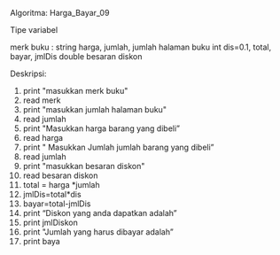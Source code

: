 Algoritma: Harga_Bayar_09

Tipe variabel

merk buku :
string
harga, jumlah, jumlah halaman buku
int
dis=0.1, total, bayar, jmlDis
double
besaran diskon

Deskripsi: 
1. print "masukkan merk buku"
2. read merk
3. print "masukkan jumlah halaman buku"
4. read jumlah
5. print "Masukkan harga barang yang dibeli”
6. read harga
7. print " Masukkan Jumlah jumlah barang yang dibeli”
8. read jumlah
9. print "masukkan besaran diskon"
10. read besaran diskon
5. total = harga *jumlah
6. jmlDis=total*dis
7. bayar=total-jmlDis
8. print “Diskon yang anda dapatkan adalah”
9. print jmlDiskon
10. print "Jumlah yang harus dibayar adalah”
11. print baya